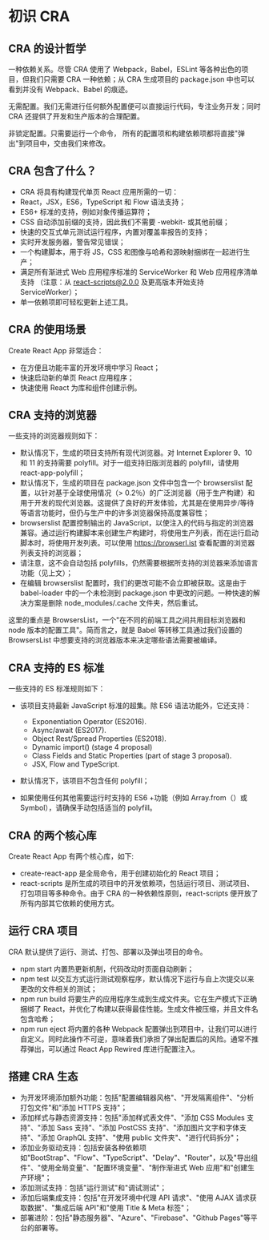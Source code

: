 # 初识 CRA

## CRA 的设计哲学

一种依赖关系。尽管 CRA 使用了 Webpack，Babel，ESLint 等各种出色的项目，但我们只需要 CRA 一种依赖；从 CRA 生成项目的 package.json 中也可以看到并没有 Webpack、Babel 的痕迹。

无需配置。我们无需进行任何额外配置便可以直接运行代码，专注业务开发；同时 CRA 还提供了开发和生产版本的合理配置。

非锁定配置。只需要运行一个命令， 所有的配置项和构建依赖项都将直接"弹出"到项目中，交由我们来修改。

## CRA 包含了什么？

- CRA 将具有构建现代单页 React 应用所需的一切：
- React，JSX，ES6，TypeScript 和 Flow 语法支持；
- ES6+ 标准的支持，例如对象传播运算符；
- CSS 自动添加前缀的支持，因此我们不需要 -webkit- 或其他前缀；
- 快速的交互式单元测试运行程序，内置对覆盖率报告的支持；
- 实时开发服务器，警告常见错误；
- 一个构建脚本，用于将 JS，CSS 和图像与哈希和源映射捆绑在一起进行生产；
- 满足所有渐进式 Web 应用程序标准的 ServiceWorker 和 Web 应用程序清单 支持 （注意：从 react-scripts@2.0.0 及更高版本开始支持 ServiceWorker）；
- 单一依赖项即可轻松更新上述工具。

## CRA 的使用场景

Create React App 非常适合：

- 在方便且功能丰富的开发环境中学习 React；
- 快速启动新的单页 React 应用程序；
- 快速使用 React 为库和组件创建示例。

## CRA 支持的浏览器

一些支持的浏览器规则如下：

- 默认情况下，生成的项目支持所有现代浏览器。对 Internet Explorer 9、10 和 11 的支持需要 polyfill。对于一组支持旧版浏览器的 polyfill，请使用 react-app-polyfill；
- 默认情况下，生成的项目在 package.json 文件中包含一个 browserslist 配置，以针对基于全球使用情况（> 0.2％）的广泛浏览器（用于生产构建）和用于开发的现代浏览器。这提供了良好的开发体验，尤其是在使用异步/等待等语言功能时，但仍与生产中的许多浏览器保持高度兼容性；
- browserslist 配置控制输出的 JavaScript，以使注入的代码与指定的浏览器兼容。通过运行构建脚本来创建生产构建时，将使用生产列表，而在运行启动脚本时，将使用开发列表。可以使用 https://browserl.ist 查看配置的浏览器列表支持的浏览器；
- 请注意，这不会自动包括 polyfills，仍然需要根据所支持的浏览器来添加语言功能（见上文）；
- 在编辑 browserslist 配置时，我们的更改可能不会立即被获取。这是由于 babel-loader 中的一个未检测到 package.json 中更改的问题。一种快速的解决方案是删除 node_modules/.cache 文件夹，然后重试。

这里的重点是 BrowsersList，一个"在不同的前端工具之间共用目标浏览器和 node 版本的配置工具"。简而言之，就是 Babel 等转移工具通过我们设置的 BrowsersList 中想要支持的浏览器版本来决定哪些语法需要被编译。

## CRA 支持的 ES 标准

一些支持的 ES 标准规则如下：

- 该项目支持最新 JavaScript 标准的超集。除 ES6 语法功能外，它还支持：

  - Exponentiation Operator (ES2016).
  - Async/await (ES2017).
  - Object Rest/Spread Properties (ES2018).
  - Dynamic import() (stage 4 proposal)
  - Class Fields and Static Properties (part of stage 3 proposal).
  - JSX, Flow and TypeScript.

- 默认情况下，该项目不包含任何 polyfill；

- 如果使用任何其他需要运行时支持的 ES6 +功能（例如 Array.from（）或 Symbol），请确保手动包括适当的 polyfill。

## CRA 的两个核心库

Create React App 有两个核心库，如下:

- create-react-app 是全局命令，用于创建初始化的 React 项目；
- react-scripts 是所生成的项目中的开发依赖项，包括运行项目、测试项目、打包项目等多种命令。由于 CRA 的一种依赖性原则，react-scripts 便开放了所有内部其它依赖的使用方式。

## 运行 CRA 项目

CRA 默认提供了运行、测试、打包、部署以及弹出项目的命令。

- npm start 内置热更新机制，代码改动时页面自动刷新；
- npm test 以交互方式运行测试观察程序，默认情况下运行与自上次提交以来更改的文件相关的测试；
- npm run build 将要生产的应用程序生成到生成文件夹。它在生产模式下正确捆绑了 React，并优化了构建以获得最佳性能。生成文件被压缩，并且文件名包含哈希；
- npm run eject 将内置的各种 Webpack 配置弹出到项目中，让我们可以进行自定义。同时此操作不可逆，意味着我们承担了弹出配置后的风险。通常不推荐弹出，可以通过 React App Rewired 库进行配置注入。

## 搭建 CRA 生态

- 为开发环境添加额外功能：包括"配置编辑器风格"、"开发隔离组件"、"分析打包文件"和"添加 HTTPS 支持"；
- 添加样式与静态资源支持：包括"添加样式表文件"、"添加 CSS Modules 支持"、"添加 Sass 支持"、"添加 PostCSS 支持"、"添加图片文字和字体支持"、"添加 GraphQL 支持"、"使用 public 文件夹"、"进行代码拆分"；
- 添加业务驱动支持：包括安装各种依赖项如"BootStrap"、"Flow"、"TypeScript"、"Delay"、"Router"，以及"导出组件"、"使用全局变量"、"配置环境变量"、"制作渐进式 Web 应用"和"创建生产环境"；
- 添加测试支持：包括"运行测试"和"调试测试"；
- 添加后端集成支持：包括"在开发环境中代理 API 请求"、"使用 AJAX 请求获取数据"、"集成后端 API"和"使用 Title & Meta 标签"；
- 部署进阶：包括"静态服务器"、"Azure"、"Firebase"、"Github Pages"等平台的部署等。
